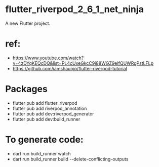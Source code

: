 # flutter_riverpod_2_6_1_net_ninja
A new Flutter project.

# ref:
- https://www.youtube.com/watch?v=4zDYqKEQcDQ&list=PL4cUxeGkcC9i88WGZ9eIfQUWRgPstLFLp
- https://github.com/iamshaunjp/flutter-riverpod-tutorial

# Packages
- flutter pub add flutter_riverpod
- flutter pub add riverpod_annotation
- flutter pub add dev:riverpod_generator
- flutter pub add dev:build_runner

# To generate code:
- dart run build_runner watch
- dart run build_runner build --delete-conflicting-outputs




